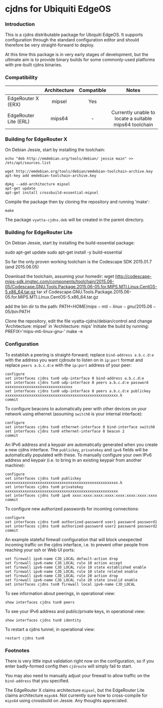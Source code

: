 # cjdns for Ubiquiti EdgeOS

### Introduction

This is a cjdns distributable package for Ubiquiti EdgeOS. It supports configuration through the standard configuration editor and should therefore be very straight-forward to deploy.

At this time this package is in very early stages of development, but the ultimate aim is to provide binary builds for some commonly-used platforms with pre-built cjdns binaries.

### Compatibility

|                       | Architecture | Compatible |                          Notes                         |
|-----------------------|:------------:|:----------:|:------------------------------------------------------:|
|    EdgeRouter X (ERX) |    mipsel    |     Yes    |                                                        |
| EdgeRouter Lite (ERL) |    mips64    |      -     | Currently unable to locate a suitable mips64 toolchain |

### Building for EdgeRouter X

On Debian Jessie, start by installing the toolchain:
```
echo "deb http://emdebian.org/tools/debian/ jessie main" >> /etc/apt/sources.list

wget http://emdebian.org/tools/debian/emdebian-toolchain-archive.key
apt-key add emdebian-toolchain-archive.key

dpkg --add-architecture mipsel
apt-get update
apt-get install crossbuild-essential-mipsel
```
Compile the package then by cloning the repository and running 'make':
```
make
```
The package `vyatta-cjdns.deb` will be created in the parent directory.

### Building for EdgeRouter Lite

On Debian Jessie, start by installing the build-essential package:

sudo apt-get update
sudo apt-get install -y build-essential

So far the only proven working toolchain is the Codescape SDK 2015.01.7 (and 2015.06.05)

Download the toolchain, assuming your homedir:
wget http://codescape-mips-sdk.imgtec.com/components/toolchain/2015.06-05/Codescape.GNU.Tools.Package.2015.06-05.for.MIPS.MTI.Linux.CentOS-5.x86_64.tar.gz
tar xf Codescape.GNU.Tools.Package.2015.06-05.for.MIPS.MTI.Linux.CentOS-5.x86_64.tar.gz

add the bin dir to the path:
PATH=$HOME/mips-mti-linux-gnu/2015.06-05/bin:$PATH

Clone the repository, edit the file vyatta-cjdns/debian/control and change 'Architecture: mipsel' in 'Architecture: mips'
Initiate the build by running:
PREFIX='mips-mti-linux-gnu-' make -e


### Configuration

To establish a peering is straight-forward; replace `bind-address a.b.c.d:e` with the address you want cjdroute to listen on in `ip:port` format and replace `peers a.b.c.d:e` with the `ip:port` address of your peer:
```
configure
set interfaces cjdns tun0 udp-interface 0 bind-address a.b.c.d:e
set interfaces cjdns tun0 udp-interface 0 peers a.b.c.d:e password xxxxxxxxxxxxxxxxxxxxxxxxxxxxxxx
set interfaces cjdns tun0 udp-interface 0 peers a.b.c.d:e publickey xxxxxxxxxxxxxxxxxxxxxxxxxxxxxxxxxxxxxxxxxxxxxxxxxxxx.k
commit
```
To configure beacons to automatically peer with other devices on your network using ethernet (assuming `switch0` is your internal interface):
```
configure
set interfaces cjdns tun0 ethernet-interface 0 bind-interface switch0
set interfaces cjdns tun0 ethernet-interface 0 beacon 2
commit
```
An IPv6 address and a keypair are automatically generated when you create a new cjdns interface. The `publickey`, `privatekey` and `ipv6` fields will be automatically populated with these. To manually configure your own IPv6 address and keypair (i.e. to bring in an existing keypair from another machine):
```
configure
set interfaces cjdns tun0 publickey xxxxxxxxxxxxxxxxxxxxxxxxxxxxxxxxxxxxxxxxxxxxxxxxxxxx.k
set interfaces cjdns tun0 privatekey xxxxxxxxxxxxxxxxxxxxxxxxxxxxxxxxxxxxxxxxxxxxxxxxxxxx
set interfaces cjdns tun0 ipv6 xxxx:xxxx:xxxx:xxxx:xxxx:xxxx:xxxx:xxxx
commit
```
To configure new authorized passwords for incoming connections:
```
configure
set interfaces cjdns tun0 authorized-password user1 password password1
set interfaces cjdns tun0 authorized-password user2 password password2
commit
```
An example stateful firewall configuration that will block unexpected incoming traffic on the cjdns interface, i.e. to prevent other people from reaching your ssh or Web UI ports:
```
set firewall ipv6-name CJD_LOCAL default-action drop
set firewall ipv6-name CJD_LOCAL rule 10 action accept
set firewall ipv6-name CJD_LOCAL rule 10 state established enable
set firewall ipv6-name CJD_LOCAL rule 10 state related enable
set firewall ipv6-name CJD_LOCAL rule 20 action drop
set firewall ipv6-name CJD_LOCAL rule 20 state invalid enable
set interfaces cjdns tun0 firewall local ipv6-name CJD_LOCAL
```
To see information about peerings, in operational view:
```
show interfaces cjdns tun0 peers
```
To see your IPv6 address and public/private keys, in operational view:
```
show interfaces cjdns tun0 identity
```
To restart a cjdns tunnel, in operational view:
```
restart cjdns tun0
```

### Footnotes

There is very little input validation right now on the configuration, so if you enter badly-formed config then `cjdroute` will simply fail to start.

You may also need to manually adjust your firewall to allow traffic on the `bind-address` that you specified.

The EdgeRouter X claims architecture `mipsel`, but the EdgeRouter Lite claims architecture `mips64`. Not currently sure how to cross-compile for `mips64` using crossbuild on Jessie. Any thoughts appreciated.
